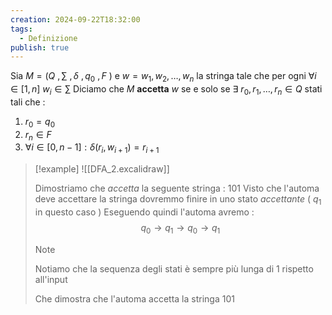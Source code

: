 ```yaml
---
creation: 2024-09-22T18:32:00
tags:
  - Definizione
publish: true
---
```

Sia $M = (Q\ , \sum \ , \delta \ , q_0\ , F\ )$ e $w = w_1 , w_2,\dots ,w_n$ la stringa tale che per ogni $\forall i \in [1,n] \ w_i \in \sum$ 
Diciamo che $M$ **accetta** $w$ se e solo se $\exists \ r_0 , r_1, \dots , r_n \in Q$ stati tali che :
1. $r_0 = q_0$
2. $r_n \in F$
3. $\forall i \in [0, n-1] : \delta(r_i , w_{i+1}) = r_{i+1}$

>[!example] 
>![[DFA_2.excalidraw]]
>
>Dimostriamo che *accetta* la seguente stringa : 101
>Visto che l'automa deve accettare la stringa dovremmo finire in uno stato *accettante* ( $q_1$ in questo caso )
>Eseguendo quindi l'automa avremo : 
>$$q_0 \rightarrow q_1 \rightarrow q_0 \rightarrow q_1$$
>>[!note] 
>>Notiamo che la sequenza degli stati è sempre più lunga di 1 rispetto all'input
>
>Che dimostra che l'automa accetta la stringa 101

